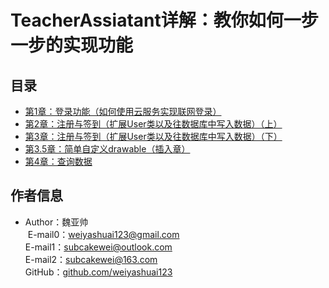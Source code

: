 # TeacherAssiatant详解：教你如何一步一步的实现功能
## 目录
* [第1章：登录功能（如何使用云服务实现联网登录）](https://github.com/weiyashuai123/TeacherAssiatant-detailed/blob/master/Chapter1.md)
* [第2章：注册与签到（扩展User类以及往数据库中写入数据）（上）](https://github.com/weiyashuai123/TeacherAssiatant-detailed/blob/master/Chapter2.md)
* [第3章：注册与签到（扩展User类以及往数据库中写入数据）（下）](https://github.com/weiyashuai123/TeacherAssiatant-detailed/blob/master/Chapter3.md)
* [第3.5章：简单自定义drawable（插入章）](https://github.com/weiyashuai123/TeacherAssiatant-detailed/blob/master/Chapter3.5.md)
* [第4章：查询数据](https://github.com/weiyashuai123/TeacherAssiatant-detailed/blob/master/Chapter4.md)
## 作者信息
* Author：魏亚帅</br>
  E-mail0：weiyashuai123@gmail.com</br>
  E-mail1：subcakewei@outlook.com</br>
  E-mail2：subcakewei@163.com</br>
  GitHub：[github.com/weiyashuai123](https://github.com/weiyashuai123)</br>

